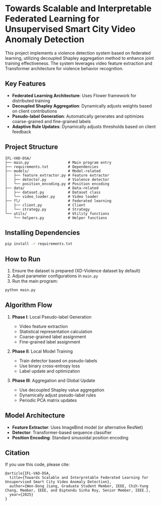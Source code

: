 # Towards Scalable and Interpretable Federated Learning for Unsupervised Smart City Video Anomaly Detection

This project implements a violence detection system based on federated learning, utilizing decoupled Shapley aggregation method to enhance joint training effectiveness. The system leverages video feature extraction and Transformer architecture for violence behavior recognition.

## Key Features

- **Federated Learning Architecture**: Uses Flower framework for distributed training
- **Decoupled Shapley Aggregation**: Dynamically adjusts weights based on client contributions
- **Pseudo-label Generation**: Automatically generates and optimizes coarse-grained and fine-grained labels
- **Adaptive Rule Updates**: Dynamically adjusts thresholds based on client feedback

## Project Structure

```
IFL-VAD-DSA/
├── main.py                  # Main program entry
├── requirements.txt         # Dependencies
├── models/                  # Model-related
│   ├── feature_extractor.py # Feature extractor
│   ├── detector.py          # Violence detector
│   └── position_encoding.py # Position encoding
├── data/                    # Data-related
│   ├── dataset.py           # Dataset class
│   └── video_loader.py      # Video loader
├── fl/                      # Federated learning
│   ├── client.py            # Client
│   └── strategy.py          # Strategy
└── utils/                   # Utility functions
    └── helpers.py           # Helper functions
```

## Installing Dependencies

```bash
pip install -r requirements.txt
```

## How to Run

1. Ensure the dataset is prepared (XD-Violence dataset by default)
2. Adjust parameter configurations in `main.py`
3. Run the main program:

```bash
python main.py
```

## Algorithm Flow

1. **Phase I**: Local Pseudo-label Generation
   - Video feature extraction
   - Statistical representation calculation
   - Coarse-grained label assignment
   - Fine-grained label assignment

2. **Phase II**: Local Model Training
   - Train detector based on pseudo-labels
   - Use binary cross-entropy loss
   - Label update and optimization

3. **Phase III**: Aggregation and Global Update
   - Use decoupled Shapley value aggregation
   - Dynamically adjust pseudo-label rules
   - Periodic PCA matrix updates

## Model Architecture

- **Feature Extractor**: Uses ImageBind model (or alternative ResNet)
- **Detector**: Transformer-based sequence classifier
- **Position Encoding**: Standard sinusoidal position encoding

## Citation

If you use this code, please cite:

```
@article{IFL-VAD-DSA,
  title={Towards Scalable and Interpretable Federated Learning for Unsupervised Smart City Video Anomaly Detection},
  author={Wen-Dong Jiang, Graduate Student Member, IEEE, Chih-Yung Chang, Member, IEEE, and Diptendu Sinha Roy, Senior Member, IEEE.},
  year={2025}
}
``` 
